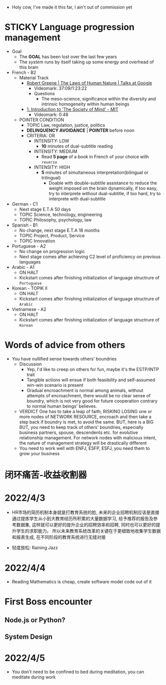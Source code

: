 - Holy cow, I've made it this far, I ain't out of commission yet

# STICKY Language progression management
- Goal
  - The **GOAL** has been lost over the last few years
  - The *system* runs by itself taking up some energy and overhead of this brain
- French - B2
  - Material Track
    - [Robert Greene | The Laws of Human Nature | Talks at Google](https://www.youtube.com/watch?v=KcaVhMt71qE)
      - Videomark: 37:09/1:23:22
      - Questions
        - The meso-science, significance within the diversity and intrinsic homogeneity within human beings
    - [1. Introduction to 'The Society of Mind' - MIT](https://www.youtube.com/watch?v=-pb3z2w9gDg)
      - Videomark: 0:48
  - POINTER CONDITION
    - TOPIC Law, regulation, justice, politics
    - **DELINQUENCY AVOIDANCE** | **POINTER** before noon
    - CRITERIA: OR
      - INTENSITY: LOW
        - **10** minutes of dual-subtitle reading
      - INTENSITY: MEDIUM
        - Read **5 page** of a book in French of your choice with `reverso`      
      - INTENSITY: HIGH
        - **5** minutes of simultaneous interpretation(bilingual or trilingual)
          - Doable with double-subtitle assistance to reduce the weight imposed on the brain dynamically, if too easy, try to interprete without dual-subtitle, if too hard, try to interprete with dual-subtitle
- German - C1
  - Next stage E.T.A 50 days
  - TOPIC Science, technology, engineering
  - TOPIC Philosophy, psychology, law
- Spanish - B1
  - No change, next stage E.T.A 18 months
  - TOPIC Project, Product, Service
  - TOPIC Innovation
- Portuguese - A2
  - No change on progression logic
  - Next stage comes after achieving C2 level of proficiency on previous languages
- Arabic - A1
  - ON HALT
  - Kickstart comes after finishing initialization of language structrure of `Portuguese`
- Korean - TOPIK II
  - ON HALT
  - Kickstart comes after finishing initialization of language structrure of `Arabic`
- Vietnamese - A2
  - ON HALT
  - Kickstart comes after finishing initialization of language structrure of `Korean`

# Words of advice from others
- You have nullified sense towards others' boundries
  - Discussion
    - Yep, I'd like to creep on others for fun, maybe it's the ESTP/INTP trait
    - Tangible actions will ensue if both feasibility and self-assumed win-win scenario is present
    - Gradual encroachment is normal among animals, without attempts of encroachment, there would be no clear sense of boundry, which is not very good for future cooperation contrary to normal human beings' believes.
  - VERDICT One has to take a leap of faith, RISKING LOSING one or more nodes of NETWORK RESOURCE, encroach and then take a step back if boundry is met, to avoid the same. BUT, here is a BIG BUT, you need to keep track of others' boundries, especially business partners, spouse, descendents etc. for evolutive relationship management. For network nodes with malicious intent, the nature of management strategy will be drastically different
  - You need to work well with ENFJ, ESFP, ESFJ, you need them to grow your business

# 闭环痛苦-收益收割器


# 2022/4/3
- HR市场的简历机制本身就是打教育系统的脸, 未来的企业招聘机制应该是直接通过提炼学生从小到大教育经历所积累的大量数据学习, 给予推荐的报告及参考数据集, 这样就可以更好的提升企业的招聘效率和招聘, 同时也可以更好的提升学生的求职能力。 所以未来教育系统改革的关键在于更细致地收集学生数据和报表生成, 在不同阶段的教育系统进行无缝对接

- 轻度放松: Raining Jazz

# 2022/4/4
- Reading Mathematics is cheap, create software model code out of it

# First Boss encounter
## Node.js or Python?
## System Design


# 2022/4/5
- You don't need to be confined to bed during meditation, you can meditate during work